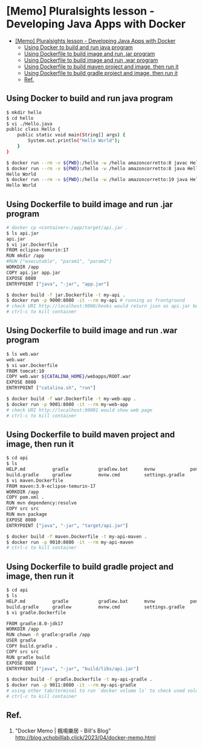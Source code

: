 # [Memo] Pluralsights lesson - Developing Java Apps with Docker

<!-- TOC -->
* [[Memo] Pluralsights lesson - Developing Java Apps with Docker](#memo-pluralsights-lesson---developing-java-apps-with-docker)
  * [Using Docker to build and run java program](#using-docker-to-build-and-run-java-program)
  * [Using Dockerfile to build image and run .jar program](#using-dockerfile-to-build-image-and-run-jar-program)
  * [Using Dockerfile to build image and run .war program](#using-dockerfile-to-build-image-and-run-war-program)
  * [Using Dockerfile to build maven project and image, then run it](#using-dockerfile-to-build-maven-project-and-image-then-run-it)
  * [Using Dockerfile to build gradle project and image, then run it](#using-dockerfile-to-build-gradle-project-and-image-then-run-it)
  * [Ref.](#ref)
<!-- TOC -->

## Using Docker to build and run java program

```bash
$ mkdir hello
$ cd hello
$ vi ./Hello.java
public class Hello {
    public static void main(String[] args) {
        System.out.println("Hello World");
    }
}

$ docker run --rm -v ${PWD}:/hello -w /hello amazoncorretto:8 javac Hello.java # generate Hello.class to current work directory 
$ docker run --rm -v ${PWD}:/hello -w /hello amazoncorretto:8 java Hello
Hello World
$ docker run --rm -v ${PWD}:/hello -w /hello amazoncorretto:19 java Hello
Hello World
```
## Using Dockerfile to build image and run .jar program

```bash
# docker cp <container>:/app/target/api.jar .
$ ls api.jar
api.jar
$ vi jar.Dockerfile
FROM eclipse-temurin:17
RUN mkdir /app
#RUN ["executable", "param1", "param2"]
WORKDIR /app
COPY api.jar app.jar
EXPOSE 8080
ENTRYPOINT ["java", "-jar", "app.jar"]

$ docker build -f jar.Dockerfile -t my-api .
$ docker run -p 9000:8080 -it --rm my-api # running as frontground
# check URI http://localhost:9000/books would return json as api.jar behavior  
# ctrl-c to kill container
```

## Using Dockerfile to build image and run .war program

```bash
$ ls web.war                                    
web.war
$ vi war.Dockerfile
FROM tomcat:10
COPY web.war ${CATALINA_HOME}/webapps/ROOT.war
EXPOSE 8080
ENTRYPOINT ["catalina.sh", "run"]

$ docker build -f war.Dockerfile -t my-web-app .
$ docker run -p 9001:8080 -it --rm my-web-app 
# check URI http://localhost:90001 would show web page  
# ctrl-c to kill container
```
## Using Dockerfile to build maven project and image, then run it

```bash
$ cd api
$ ls
HELP.md          gradle           gradlew.bat      mvnw             pom.xml          src
build.gradle     gradlew          mvnw.cmd         settings.gradle
$ vi maven.Dockerfile
FROM maven:3.9-eclipse-temurin-17
WORKDIR /app
COPY pom.xml .
RUN mvn dependency:resolve
COPY src src
RUN mvn package
EXPOSE 8080
ENTRYPOINT ["java", "-jar", "target/api.jar"]

$ docker build -f maven.Dockerfile -t my-api-maven .
$ docker run -p 9010:8080 -it --rm my-api-maven
# ctrl-c to kill container
```

## Using Dockerfile to build gradle project and image, then run it

```bash
$ cd api
$ ls
HELP.md          gradle           gradlew.bat      mvnw             pom.xml          src
build.gradle     gradlew          mvnw.cmd         settings.gradle
$ vi gradle.Dockerfile

FROM gradle:8.0-jdk17
WORKDIR /app
RUN chown -R gradle:gradle /app
USER gradle
COPY build.gradle .
COPY src src
RUN gradle build
EXPOSE 8080
ENTRYPOINT ["java", "-jar", "build/libs/api.jar"]

$ docker build -f gradle.Dockerfile -t my-api-gradle .
$ docker run -p 9011:8080 -it --rm my-api-gradle
# using other tab/terminal to run `docker volume ls` to check used volume
# ctrl-c to kill container
```


## Ref.

1. "Docker Memo | 楓鳴樂居 - Bill's Blog"
http://blog.ychobilllab.click/2023/04/docker-memo.html